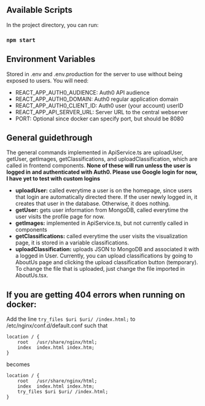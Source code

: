 ## Available Scripts

In the project directory, you can run:

### `npm start`

## Environment Variables

Stored in .env and .env.production for the server to use without being exposed to users.
You will need:
- REACT_APP_AUTH0_AUDIENCE: Auth0 API audience 
- REACT_APP_AUTH0_DOMAIN: Auth0 regular application domain
- REACT_APP_AUTH0_CLIENT_ID: Auth0 user (your account) userID
- REACT_APP_API_SERVER_URL: Server URL to the central webserver
- PORT: Optional since docker can specify port, but should be 8080

## General guidethrough

The general commands implemented in ApiService.ts are uploadUser, getUser, getImages, getClassifications, and uploadClassification, which are called in frontend components. **None of these will run unless the user is logged in and authenticated with Auth0. Please use Google login for now, I have yet to test with custom logins**
- **uploadUser:** called everytime a user is on the homepage, since users that login are automatically directed there. If the user newly logged in, it creates that user in the database. Otherwise, it does nothing.
- **getUser:** gets user information from MongoDB, called everytime the user visits the profile page for now.
- **getImages:** implemented in ApiService.ts, but not currently called in components
- **getClassifications:** called everytime the user visits the visualization page, it is stored in a variable classifications.
- **uploadClassification:** uploads JSON to MongoDB and associated it with a logged in User. Currently, you can upload classifications by going to AboutUs page and clicking the upload classification button (temporary). To change the file that is uploaded, just change the file imported in AboutUs.tsx.


## If you are getting 404 errors when running on docker:

Add the line `try_files $uri $uri/ /index.html;` to /etc/nginx/conf.d/default.conf such that 
```
location / {
    root   /usr/share/nginx/html;
    index  index.html index.htm;
}
```
becomes
```
location / {
    root   /usr/share/nginx/html;
    index  index.html index.htm;
    try_files $uri $uri/ /index.html;
}
```